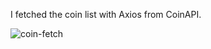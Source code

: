 I fetched the coin list with Axios from CoinAPI.


![coin-fetch](https://user-images.githubusercontent.com/72857634/182979221-0a8bc6c0-a389-4d6d-a06d-b23aa9a0376b.png)
